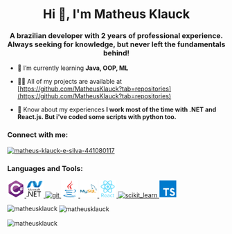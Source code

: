 <h1 align="center">Hi 👋, I'm Matheus Klauck</h1>
<h3 align="center">A brazilian developer with 2 years of professional experience. Always seeking for knowledge, but never left the fundamentals behind!</h3>

- 🌱 I’m currently learning **Java, OOP, ML**

- 👨‍💻 All of my projects are available at [https://github.com/MatheusKlauck?tab=repositories](https://github.com/MatheusKlauck?tab=repositories)

- 📄 Know about my experiences **I work most of the time with .NET and React.js. But i've coded some scripts with python too.**

<h3 align="left">Connect with me:</h3>
<p align="left">
<a href="https://linkedin.com/in/matheus-klauck-e-silva-441080117" target="blank"><img align="center" src="https://raw.githubusercontent.com/rahuldkjain/github-profile-readme-generator/master/src/images/icons/Social/linked-in-alt.svg" alt="matheus-klauck-e-silva-441080117" height="30" width="40" /></a>
</p>

<h3 align="left">Languages and Tools:</h3>
<p align="left"> <a href="https://www.w3schools.com/cs/" target="_blank" rel="noreferrer"> <img src="https://raw.githubusercontent.com/devicons/devicon/master/icons/csharp/csharp-original.svg" alt="csharp" width="40" height="40"/> </a> <a href="https://dotnet.microsoft.com/" target="_blank" rel="noreferrer"> <img src="https://raw.githubusercontent.com/devicons/devicon/master/icons/dot-net/dot-net-original-wordmark.svg" alt="dotnet" width="40" height="40"/> </a> <a href="https://git-scm.com/" target="_blank" rel="noreferrer"> <img src="https://www.vectorlogo.zone/logos/git-scm/git-scm-icon.svg" alt="git" width="40" height="40"/> </a> <a href="https://www.java.com" target="_blank" rel="noreferrer"> <img src="https://raw.githubusercontent.com/devicons/devicon/master/icons/java/java-original.svg" alt="java" width="40" height="40"/> </a> <a href="https://www.mysql.com/" target="_blank" rel="noreferrer"> <img src="https://raw.githubusercontent.com/devicons/devicon/master/icons/mysql/mysql-original-wordmark.svg" alt="mysql" width="40" height="40"/> </a> <a href="https://reactjs.org/" target="_blank" rel="noreferrer"> <img src="https://raw.githubusercontent.com/devicons/devicon/master/icons/react/react-original-wordmark.svg" alt="react" width="40" height="40"/> </a> <a href="https://scikit-learn.org/" target="_blank" rel="noreferrer"> <img src="https://upload.wikimedia.org/wikipedia/commons/0/05/Scikit_learn_logo_small.svg" alt="scikit_learn" width="40" height="40"/> </a> <a href="https://www.typescriptlang.org/" target="_blank" rel="noreferrer"> <img src="https://raw.githubusercontent.com/devicons/devicon/master/icons/typescript/typescript-original.svg" alt="typescript" width="40" height="40"/> </a> </p>

<p><img align="left" src="https://github-readme-stats.vercel.app/api/top-langs?username=matheusklauck&show_icons=true&locale=en&layout=compact" alt="matheusklauck" /></p>

<p>&nbsp;<img align="center" src="https://github-readme-stats.vercel.app/api?username=matheusklauck&show_icons=true&theme=dark&locale=en" alt="matheusklauck" /></p>

<p><img align="center" src="https://github-readme-streak-stats.herokuapp.com/?user=matheusklauck&theme=dark" alt="matheusklauck" /></p>
